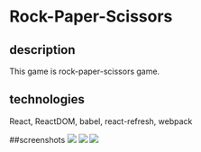 # Rock-Paper-Scissors

## description
This game is rock-paper-scissors game. 

## technologies
React, ReactDOM, babel, react-refresh, webpack

##screenshots
<img src="https://user-images.githubusercontent.com/48890162/111056715-459afc80-844f-11eb-8e2f-491e7c6d8252.png">
<img src="https://user-images.githubusercontent.com/48890162/111056717-46cc2980-844f-11eb-9092-f45a50e8c20c.png">
<img src="https://user-images.githubusercontent.com/48890162/111056719-4895ed00-844f-11eb-87fa-757603098ea6.png">

